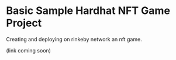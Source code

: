 # Basic Sample Hardhat NFT Game Project

Creating and deploying on rinkeby network an nft game.

(link coming soon)
